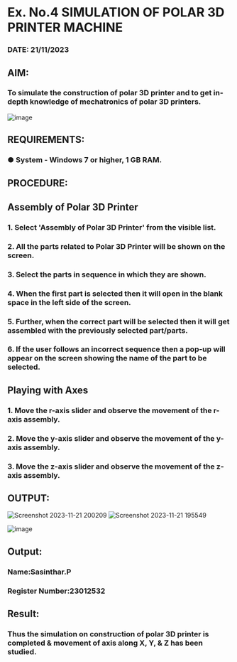 # Ex. No.4 SIMULATION OF POLAR 3D PRINTER MACHINE

### DATE: 21/11/2023

## AIM:
### To simulate the construction of polar 3D printer and to get in-depth knowledge of mechatronics of polar 3D printers.

![image](https://github.com/Sellakumar1987/Ex.-No.-4---SIMULATION-OF-POLAR-3D-PRINTER-MACHINE/assets/113594316/b551f195-9877-49a2-99bb-a9efcfb3381a)

## REQUIREMENTS:
### ●	System - Windows 7 or higher, 1 GB RAM.

## PROCEDURE:

## Assembly of Polar 3D Printer
### 1.	Select 'Assembly of Polar 3D Printer' from the visible list.
### 2.	All the parts related to Polar 3D Printer will be shown on the screen.
### 3.	Select the parts in sequence in which they are shown.
### 4.	When the first part is selected then it will open in the blank space in the left side of the screen.
### 5.	Further, when the correct part will be selected then it will get assembled with the previously selected part/parts.
### 6.	If the user follows an incorrect sequence then a pop-up will appear on the screen showing the name of the part to be selected.

## Playing with Axes
### 1.	Move the r-axis slider and observe the movement of the r-axis assembly.
### 2.	Move the y-axis slider and observe the movement of the y-axis assembly.
### 3.	Move the z-axis slider and observe the movement of the z-axis assembly.

## OUTPUT:
![Screenshot 2023-11-21 200209](https://github.com/sasintharparanthaman/Ex.-No.-4---SIMULATION-OF-POLAR-3D-PRINTER-MACHINE/assets/145743219/d6032e63-32f2-4802-bebe-0b20dc372b56)
![Screenshot 2023-11-21 195549](https://github.com/sasintharparanthaman/Ex.-No.-4---SIMULATION-OF-POLAR-3D-PRINTER-MACHINE/assets/145743219/81c6de40-4f54-4253-a91e-86d4a98c1135)


![image](https://github.com/Sellakumar1987/Ex.-No.-4---SIMULATION-OF-POLAR-3D-PRINTER-MACHINE/assets/113594316/88273b69-4e7d-4f42-9115-fb07ac22e4ec)

## Output:

### Name:Sasinthar.P
### Register Number:23012532

## Result: 
### Thus the simulation on construction of polar 3D printer is completed & movement of axis along X, Y, & Z has been studied.
